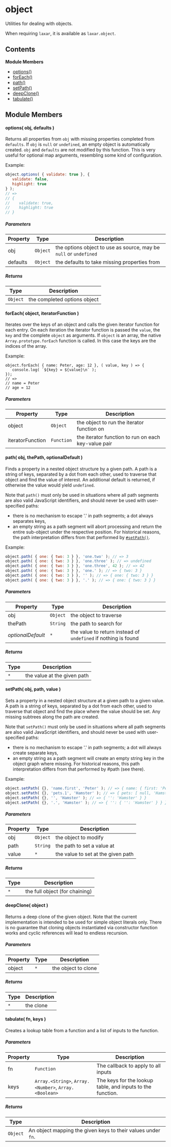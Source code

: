 
# <a id="object"></a>object

Utilities for dealing with objects.

When requiring `laxar`, it is available as `laxar.object`.

## Contents

**Module Members**

- [options()](#options)
- [forEach()](#forEach)
- [path()](#path)
- [setPath()](#setPath)
- [deepClone()](#deepClone)
- [tabulate()](#tabulate)

## Module Members

#### <a id="options"></a>options( obj, defaults )

Returns all properties from `obj` with missing properties completed from `defaults`. If `obj` is `null`
or `undefined`, an empty object is automatically created. `obj` and `defaults` are not modified by this
function. This is very useful for optional map arguments, resembling some kind of configuration.

Example:
```js
object.options( { validate: true }, {
   validate: false,
   highlight: true
} );
// =>
// {
//    validate: true,
//    highlight: true
// }
```

##### Parameters

| Property | Type | Description |
| -------- | ---- | ----------- |
| obj | `Object` |  the options object to use as source, may be `null` or `undefined` |
| defaults | `Object` |  the defaults to take missing properties from |

##### Returns

| Type | Description |
| ---- | ----------- |
| `Object` |  the completed options object |

#### <a id="forEach"></a>forEach( object, iteratorFunction )

Iterates over the keys of an object and calls the given iterator function for each entry.
On each iteration the iterator function is passed the `value`, the `key` and the complete `object` as
arguments.
If `object` is an array, the native `Array.prototype.forEach` function is called.
In this case the keys are the indices of the array.

Example:
```
object.forEach( { name: Peter, age: 12 }, ( value, key ) => {
   console.log( `${key} = ${value}\n` );
});
// =>
// name = Peter
// age = 12
```

##### Parameters

| Property | Type | Description |
| -------- | ---- | ----------- |
| object | `Object` |  the object to run the iterator function on |
| iteratorFunction | `Function` |  the iterator function to run on each key-value pair |

#### <a id="path"></a>path( obj, thePath, optionalDefault )

Finds a property in a nested object structure by a given path. A path is a string of keys, separated
by a dot from each other, used to traverse that object and find the value of interest. An additional
default is returned, if otherwise the value would yield `undefined`.

Note that `path()` must only be used in situations where all path segments are also valid
JavaScript identifiers, and should never be used with user-specified paths:

 - there is no mechanism to escape '.' in path segments; a dot always separates keys,
 - an empty string as a path segment will abort processing and return the entire sub-object under the
   respective position. For historical reasons, the path interpretation differs from that performed by
   [`#setPath()`](#setPath).

Example:

```js
object.path( { one: { two: 3 } }, 'one.two' ); // => 3
object.path( { one: { two: 3 } }, 'one.three' ); // => undefined
object.path( { one: { two: 3 } }, 'one.three', 42 ); // => 42
object.path( { one: { two: 3 } }, 'one.' ); // => { two: 3 }
object.path( { one: { two: 3 } }, '' ); // => { one: { two: 3 } }
object.path( { one: { two: 3 } }, '.' ); // => { one: { two: 3 } }
```

##### Parameters

| Property | Type | Description |
| -------- | ---- | ----------- |
| obj | `Object` |  the object to traverse |
| thePath | `String` |  the path to search for |
| _optionalDefault_ | `*` |  the value to return instead of `undefined` if nothing is found |

##### Returns

| Type | Description |
| ---- | ----------- |
| `*` |  the value at the given path |

#### <a id="setPath"></a>setPath( obj, path, value )

Sets a property in a nested object structure at a given path to a given value. A path is a string of
keys, separated by a dot from each other, used to traverse that object and find the place where the
value should be set. Any missing subtrees along the path are created.

Note that `setPath()` must only be used in situations where all path segments are also valid
JavaScript identifiers, and should never be used with user-specified paths:

 - there is no mechanism to escape '.' in path segments; a dot will always create separate keys,
 - an empty string as a path segment will create an empty string key in the object graph where missing.
   For historical reasons, this path interpretation differs from that performed by #path (see there).

Example:

```js
object.setPath( {}, 'name.first', 'Peter' ); // => { name: { first: 'Peter' } }
object.setPath( {}, 'pets.1', 'Hamster' ); // => { pets: [ null, 'Hamster' ] }
object.setPath( {}, '', 'Hamster' ); // => { '': 'Hamster' } }
object.setPath( {}, '.', 'Hamster' ); // => { '': { '': 'Hamster' } } }
```

##### Parameters

| Property | Type | Description |
| -------- | ---- | ----------- |
| obj | `Object` |  the object to modify |
| path | `String` |  the path to set a value at |
| value | `*` |  the value to set at the given path |

##### Returns

| Type | Description |
| ---- | ----------- |
| `*` |  the full object (for chaining) |

#### <a id="deepClone"></a>deepClone( object )

Returns a deep clone of the given object. Note that the current implementation is intended to be used
for simple object literals only. There is no guarantee that cloning objects instantiated via
constructor function works and cyclic references will lead to endless recursion.

##### Parameters

| Property | Type | Description |
| -------- | ---- | ----------- |
| object | `*` |  the object to clone |

##### Returns

| Type | Description |
| ---- | ----------- |
| `*` |  the clone |

#### <a id="tabulate"></a>tabulate( fn, keys )

Creates a lookup table from a function and a list of inputs to the function.

##### Parameters

| Property | Type | Description |
| -------- | ---- | ----------- |
| fn | `Function` |  The callback to apply to all inputs |
| keys | `Array.<String>`, `Array.<Number>`, `Array.<Boolean>` |  The keys for the lookup table, and inputs to the function. |

##### Returns

| Type | Description |
| ---- | ----------- |
| `Object` |  An object mapping the given keys to their values under `fn`. |
